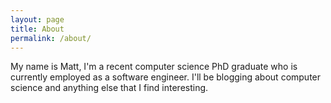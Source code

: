 ```yaml
---
layout: page
title: About
permalink: /about/
---
```


My name is Matt, I'm a recent computer science PhD graduate who is currently employed as a software engineer. I'll be blogging about computer science and anything else that I find interesting. 
